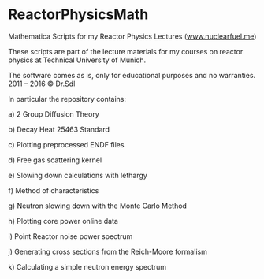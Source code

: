 # ReactorPhysicsMath
Mathematica Scripts for my Reactor Physics Lectures (www.nuclearfuel.me)

These scripts are part of the lecture materials for my courses on reactor physics at Technical University of Munich.  

The software comes as is, only for educational purposes and no warranties.  2011 – 2016 © Dr.Sdl 

In particular the repository contains:

a) 2 Group Diffusion Theory

b) Decay Heat 25463 Standard

c) Plotting preprocessed ENDF files

d) Free gas scattering kernel

e) Slowing down calculations with lethargy

f) Method of characteristics

g) Neutron slowing down with the Monte Carlo Method

h) Plotting core power online data

i) Point Reactor noise power spectrum

j) Generating cross sections from the Reich-Moore formalism

k) Calculating a simple neutron energy spectrum


